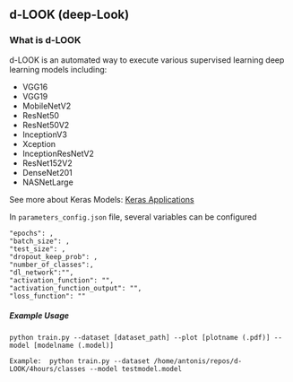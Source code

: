 ## d-LOOK (deep-Look)

### What is d-LOOK

d-LOOK is an automated way to execute various supervised learning deep learning models including:
- VGG16
- VGG19
- MobileNetV2
- ResNet50
- ResNet50V2
- InceptionV3
- Xception
- InceptionResNetV2
- ResNet152V2
- DenseNet201
- NASNetLarge

See more about Keras Models: [Keras Applications](https://keras.io/api/applications/)


In `parameters_config.json` file, several variables can be configured

	"epochs": ,
	"batch_size": ,
	"test_size": ,
	"dropout_keep_prob": ,
	"number_of_classes":,
	"dl_network":"",
	"activation_function": "",
	"activation_function_output": "",
	"loss_function": ""



##### Example Usage

```shell
python train.py --dataset [dataset_path] --plot [plotname (.pdf)] --model [modelname (.model)]
```

```shell
Example:  python train.py --dataset /home/antonis/repos/d-LOOK/4hours/classes --model testmodel.model
```

